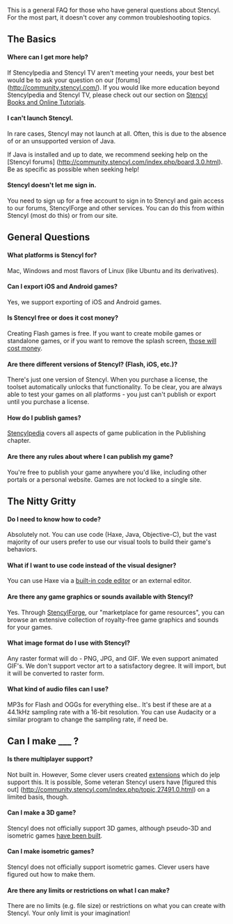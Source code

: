 This is a general FAQ for those who have general questions about Stencyl. For the most part, it doesn't cover any common troubleshooting topics.


## The Basics

#### Where can I get more help?

If Stencylpedia and Stencyl TV aren't meeting your needs, your best bet would be to ask your question on our [forums]
(http://community.stencyl.com/). If you would like more education beyond Stencylpedia and Stencyl TV, please check out our section
on [Stencyl Books and Online Tutorials](http://www.stencyl.com/affiliates/).

#### I can't launch Stencyl.

In rare cases, Stencyl may not launch at all. Often, this is due to the absence of or an unsupported version of Java.

If Java is installed and up to date, we recommend seeking help on the [Stencyl forums]
(http://community.stencyl.com/index.php/board,3.0.html). Be as specific as possible when seeking help!

#### Stencyl doesn't let me sign in.

You need to sign up for a free account to sign in to Stencyl and gain access to our forums, StencylForge and other services. You can do this from within Stencyl (most do this) or from our site. 


## General Questions

#### What platforms is Stencyl for?

Mac, Windows and most flavors of Linux (like Ubuntu and its derivatives).

#### Can I export iOS and Android games?

Yes, we support exporting of iOS and Android games.

#### Is Stencyl free or does it cost money?

Creating Flash games is free. If you want to create mobile games or standalone games, or if you want to remove the splash screen, [those will cost money](http://www.stencyl.com/pricing/).

#### Are there different versions of Stencyl? (Flash, iOS, etc.)?

There's just one version of Stencyl. When you purchase a license, the toolset automatically unlocks that functionality. To be clear, you are always able to test your games on all platforms - you just can't publish or export until you purchase a license.

#### How do I publish games?

[Stencylpedia](http://www.stencyl.com/help/toc/) covers all aspects of game publication in the Publishing chapter. 

#### Are there any rules about where I can publish my game?

You're free to publish your game anywhere you'd like, including other portals or a personal website. Games are not locked to a single site.



## The Nitty Gritty

#### Do I need to know how to code?

Absolutely not. You can use code (Haxe, Java, Objective-C), but the vast majority of our users prefer to use our visual tools to build their game's behaviors.

#### What if I want to use code instead of the visual designer?

You can use Haxe via a [built-in code editor](http://www.stencyl.com/help/viewArticle/21) or an external editor.

#### Are there any game graphics or sounds available with Stencyl?

Yes. Through [StencylForge](http://www.stencyl.com/help/viewArticle/6), our "marketplace for game resources", you can browse an extensive collection of royalty-free game graphics and sounds for your games.

#### What image format do I use with Stencyl?

Any raster format will do - PNG, JPG, and GIF. We even support animated GIF's. We don't support vector art to a satisfactory degree. It will import, but it will be converted to raster form.

#### What kind of audio files can I use?

MP3s for Flash and OGGs for everything else.. It's best if these are at a 44.1kHz sampling rate with a 16-bit resolution. You can use 
Audacity or a similar program to change the sampling rate, if need be.



## Can I make ___ ?

#### Is there multiplayer support?

Not built in. However, Some clever users created [extensions](http://community.stencyl.com/index.php/topic,42202.0.html) which do jelp 
support this. It is possible, Some veteran Stencyl users have [figured this out]
(http://community.stencyl.com/index.php/topic,27491.0.html) on a limited basis, though.

#### Can I make a 3D game?

Stencyl does not officially support 3D games, although pseudo-3D and isometric games [have been built](http://community.stencyl.com/index.php/topic,41034.0.html).

#### Can I make isometric games?

Stencyl does not officially support isometric games. Clever users have figured out how to make them.

#### Are there any limits or restrictions on what I can make?

There are no limits (e.g. file size) or restrictions on what you can create with Stencyl. Your only limit is your imagination!
